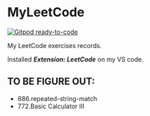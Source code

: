 # MyLeetCode
[![Gitpod ready-to-code](https://img.shields.io/badge/Gitpod-ready--to--code-blue?logo=gitpod)](https://gitpod.io/#https://github.com/wxharry/MyLeetCode)

My LeetCode exercises records.

Installed ***Extension: LeetCode*** on my VS code.

## TO BE FIGURE OUT:
* 686.repeated-string-match
* 772.Basic Calculator III
